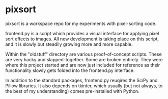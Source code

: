 # pixsort
pixsort is a workspace repo for my experiments with pixel-sorting code.

frontend.py is a script which provides a visual interface for applying pixel sort effects to images. All new development is taking place on this script, and it is slowly but steadily growing more and more capable.

Within the "oldstuff" directory are various proof-of-concept scripts. These are very hacky and slapped-together. Some are broken entirely. They were where this project started and are now just included for reference as their functionality slowly gets folded into the frontend.py interface.

In addition to the standard packages, frontend.py reuqires the SciPy and Pillow libraries. It also depends on tkinter, which usually (but not always, to the best of my understanding) comes pre-installed with Python.
